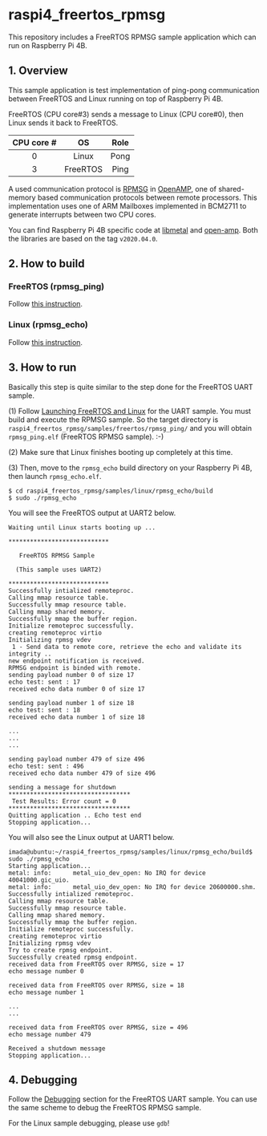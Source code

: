 # raspi4_freertos_rpmsg

This repository includes a FreeRTOS RPMSG sample application which can run on Raspberry Pi 4B.

## 1. Overview

This sample application is test implementation of ping-pong communication between FreeRTOS and Linux running on top of Raspberry Pi 4B.

FreeRTOS (CPU core#3) sends a message to Linux (CPU core#0), then Linux sends it back to FreeRTOS.

| CPU core # | OS        | Role |
|:----------:|:---------:|:----:|
| 0          | Linux     | Pong |
| 3          | FreeRTOS  | Ping |

A used communication protocol is [RPMSG](https://github.com/OpenAMP/open-amp/wiki/RPMsg-Communication-Flow) in [OpenAMP](https://github.com/OpenAMP/open-amp/wiki/OpenAMP-Overview), one of shared-memory based communication protocols between remote processors. This implementation uses one of ARM Mailboxes implemented in BCM2711 to generate interrupts between two CPU cores.

You can find Raspberry Pi 4B specific code at [libmetal](https://github.com/TImada/libmetal/tree/05e0e0511c0ac29ff658ff6d3a08a060e95ae7af/lib/system/freertos/raspi4) and [open-amp](https://github.com/TImada/open-amp/tree/a18533e2a45c93f4be15198527a16823d66c52d4/apps/machine/raspi4). Both the libraries are based on the tag `v2020.04.0`.

## 2. How to build

### FreeRTOS (rpmsg_ping)

Follow [this instruction](https://github.com/TImada/raspi4_freertos_rpmsg/blob/master/docs/freertos_build.md).

### Linux (rpmsg_echo)

Follow [this instruction](https://github.com/TImada/raspi4_freertos_rpmsg/blob/master/docs/linux_build.md).

## 3. How to run

Basically this step is quite similar to the step done for the FreeRTOS UART sample.

(1) Follow [Launching FreeRTOS and Linux](https://github.com/TImada/raspi4_freertos) for the UART sample. You must build and execute the RPMSG sample. So the target directory is `raspi4_freertos_rpmsg/samples/freertos/rpmsg_ping/` and you will obtain `rpmsg_ping.elf` (FreeRTOS RPMSG sample). :-)

(2) Make sure that Linux finishes booting up completely at this time.

(3) Then, move to the `rpmsg_echo` build directory on your Raspberry Pi 4B, then launch `rpmsg_echo.elf`.

```
$ cd raspi4_freertos_rpmsg/samples/linux/rpmsg_echo/build
$ sudo ./rpmsg_echo
```

You will see the FreeRTOS output at UART2 below.
```
Waiting until Linux starts booting up ...

****************************

   FreeRTOS RPMSG Sample

  (This sample uses UART2)

****************************
Successfully intialized remoteproc.
Calling mmap resource table.
Successfully mmap resource table.
Calling mmap shared memory.
Successfully mmap the buffer region.
Initialize remoteproc successfully.
creating remoteproc virtio
Initializing rpmsg vdev
 1 - Send data to remote core, retrieve the echo and validate its integrity ..
new endpoint notification is received.
RPMSG endpoint is binded with remote.
sending payload number 0 of size 17
echo test: sent : 17
received echo data number 0 of size 17

sending payload number 1 of size 18
echo test: sent : 18
received echo data number 1 of size 18

...
...
...

sending payload number 479 of size 496
echo test: sent : 496
received echo data number 479 of size 496

sending a message for shutdown
**********************************
 Test Results: Error count = 0
**********************************
Quitting application .. Echo test end
Stopping application...
```

You will also see the Linux output at UART1 below.

```
imada@ubuntu:~/raspi4_freertos_rpmsg/samples/linux/rpmsg_echo/build$ sudo ./rpmsg_echo
Starting application...
metal: info:      metal_uio_dev_open: No IRQ for device 40041000.gic_uio.
metal: info:      metal_uio_dev_open: No IRQ for device 20600000.shm.
Successfully intialized remoteproc.
Calling mmap resource table.
Successfully mmap resource table.
Calling mmap shared memory.
Successfully mmap the buffer region.
Initialize remoteproc successfully.
creating remoteproc virtio
Initializing rpmsg vdev
Try to create rpmsg endpoint.
Successfully created rpmsg endpoint.
received data from FreeRTOS over RPMSG, size = 17
echo message number 0

received data from FreeRTOS over RPMSG, size = 18
echo message number 1

...
...

received data from FreeRTOS over RPMSG, size = 496
echo message number 479

Received a shutdown message
Stopping application...
```

## 4. Debugging

Follow the [Debugging](https://github.com/TImada/raspi4_freertos#6-debugging) section for the FreeRTOS UART sample. You can use the same scheme to debug the FreeRTOS RPMSG sample.

For the Linux sample debugging, please use `gdb`!
